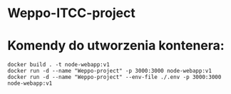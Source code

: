# Weppo-ITCC-project

# Komendy do utworzenia kontenera:
    docker build . -t node-webapp:v1
    docker run -d --name "Weppo-project" -p 3000:3000 node-webapp:v1
    docker run -d --name "Weppo-project" --env-file ./.env -p 3000:3000 node-webapp:v1